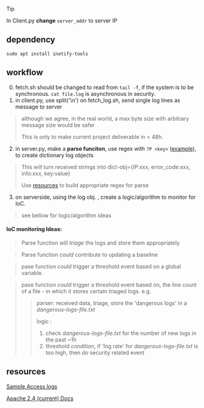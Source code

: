 > [!TIP]
> In Client.py **change** `server_addr` to server IP
## dependency
`sudo apt install inotify-tools`
## workflow
0. fetch.sh should be changed to read from `tail -f`, if the system is to be synchronous. `cat file.log` is asynchronous in security.
1.  in client.py, use split('\n') on fetch_log.sh, send single log lines as message to server
> although we agree, in the real world, a max byte size with arbitrary message size would be safer
>
> This is only to make current project deliverable in < 48h.
2. in server.py, make a **parse funciton**,  use regex with `?P <key>` ([example](https://github.com/FredericGariepy/LighthouseLabs/blob/main/PKM/W3/D5/regex_dict.py)), to create dictionary log objects
> This will turn received strings into dict-obj={IP:xxx, error_code:xxx, info:xxx, key:value}
>
> Use [resources](#resources) to build appropriate regex for parse 
3.  on serverside, using the log obj. , create a logic/algorithm to monitor for IoC.
> see bellow for logic/algorithm ideas

#### IoC monitoring Ideas:
> Parse function will *triage* the logs and store them appropriately

> Parse function *could* contribute to updating a baseline
 
> pase function *could* trigger a threshold event based on a global variable.
 
> pase function *could* trigger a threshold event based on, the line count of a file - in  which it stores certain triaged logs.
> e.g.
> > parser: received data, triage, store the 'dangerous logs' in a *dangerous-logs-file.txt*
> >
> > logic :
> > 1. check *dangerous-logs-file.txt* for the number of new logs in the past ~1h
> > 2. threshold condition, if 'log rate' for *dangerous-logs-file.txt* is too high, then do security related event
> >


## resources
[Sample Access logs](https://www.ossec.net/docs/log_samples/apache/apache.html#log-samples-from-apache)

[Apache 2.4 (current) Docs](https://httpd.apache.org/docs/2.4/logs.html)
